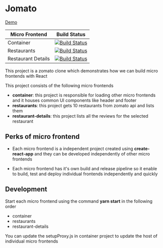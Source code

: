 # Jomato

[Demo](https://jomato.z19.web.core.windows.net)

| Micro Frontend     | Build Status                                                                                                                                                                                               |
| ------------------ | ---------------------------------------------------------------------------------------------------------------------------------------------------------------------------------------------------------- |
| Container          | [![Build Status](https://dev.azure.com/ajhan/jomato/_apis/build/status/jomato-container-ci?branchName=master)](https://dev.azure.com/ajhan/jomato/_build/latest?definitionId=3&branchName=master)          |
| Restaurants        | [![Build Status](https://dev.azure.com/ajhan/jomato/_apis/build/status/jomato-restaurants-ci?branchName=master)](https://dev.azure.com/ajhan/jomato/_build/latest?definitionId=4&branchName=master)        |
| Restaurant Details | [![Build Status](https://dev.azure.com/ajhan/jomato/_apis/build/status/jomato-restaurant-details-ci?branchName=master)](https://dev.azure.com/ajhan/jomato/_build/latest?definitionId=5&branchName=master) |

This project is a zomato clone which demonstrates how we can build micro frontends with React

This project consists of the following micro frontends

* __container__: this project is responsible for loading other micro frontends and it houses common UI components like header and footer
* __restaurants__: this project gets 10 restaurants from zomato api and lists them
* __restaurant-details__: this project lists all the reviews for the selected restaurant

## Perks of micro frontend

* Each micro frontend is a independent project created using __create-react-app__ and they can be developed independently of other micro frontends

* Each micro frontend has it's own build and release pipeline so it enable to build, test and deploy individual frontends independently and quickly

## Development

Start each micro frontend using the command __yarn start__ in the following order

* container
* restaurants
* restaurant-details

You can update the setupProxy.js in container project to update the host of individual micro frontends
